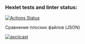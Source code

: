 ### Hexlet tests and linter status:
[![Actions Status](https://github.com/Alaska90/frontend-project-lvl2/workflows/hexlet-check/badge.svg)](https://github.com/Alaska90/frontend-project-lvl2/actions)

Сравнение плоских файлов (JSON)

[![asciicast](https://asciinema.org/a/yt02WadNXIa3lkTLtZbX0YbJg.svg)](https://asciinema.org/a/yt02WadNXIa3lkTLtZbX0YbJg)